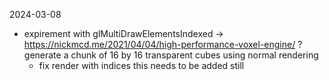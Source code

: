 2024-03-08
- expirement with glMultiDrawElementsIndexed -> https://nickmcd.me/2021/04/04/high-performance-voxel-engine/
? generate a chunk of 16 by 16 transparent cubes using normal rendering
  - fix render with indices this needs to be added still
